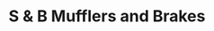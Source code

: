---
title: "S & B Mufflers and Brakes"
url: /hayes/s-und-b-mufflers-and-brakes/
shop: Autowerkstatt
---
